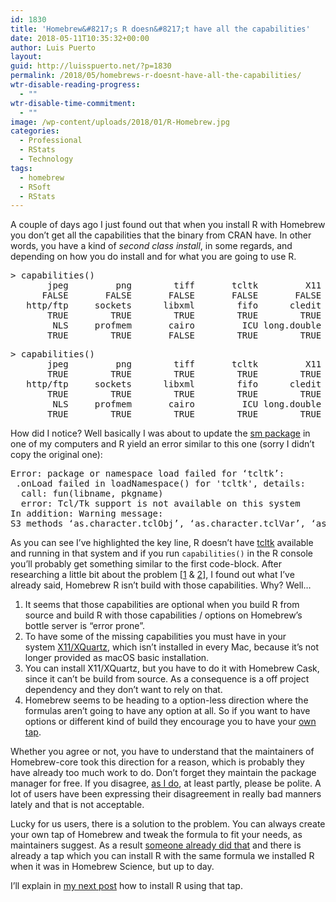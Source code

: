 ```yaml
---
id: 1830
title: 'Homebrew&#8217;s R doesn&#8217;t have all the capabilities'
date: 2018-05-11T10:35:32+00:00
author: Luis Puerto
layout: 
guid: http://luisspuerto.net/?p=1830
permalink: /2018/05/homebrews-r-doesnt-have-all-the-capabilities/
wtr-disable-reading-progress:
  - ""
wtr-disable-time-commitment:
  - ""
image: /wp-content/uploads/2018/01/R-Homebrew.jpg
categories:
  - Professional
  - RStats
  - Technology
tags:
  - homebrew
  - RSoft
  - RStats
---
```

A couple of days ago I just found out that when you install R with Homebrew you don&#8217;t get all the capabilities that the binary from CRAN have. In other words, you have a kind of _second class install_, in some regards, and depending on how you do install and for what you are going to use R.

<pre class="lang:r decode:true" title="Capabilities on R Homebrew:">&gt; capabilities()
       jpeg         png        tiff       tcltk         X11        aqua
      FALSE       FALSE       FALSE       FALSE       FALSE        TRUE
   http/ftp     sockets      libxml        fifo      cledit       iconv
       TRUE        TRUE        TRUE        TRUE        TRUE        TRUE
        NLS     profmem       cairo         ICU long.double     libcurl
       TRUE        TRUE       FALSE        TRUE        TRUE        TRUE</pre>

<pre class="lang:r decode:true" title="Capabilities on R CRAN">&gt; capabilities()
       jpeg         png        tiff       tcltk         X11        aqua    
       TRUE        TRUE        TRUE        TRUE        TRUE        TRUE
   http/ftp     sockets      libxml        fifo      cledit       iconv
       TRUE        TRUE        TRUE        TRUE        TRUE        TRUE
        NLS     profmem       cairo         ICU long.double     libcurl
       TRUE        TRUE        TRUE        TRUE        TRUE        TRUE</pre>

How did I notice? Well basically I was about to update the [sm package](https://cran.r-project.org/web/packages/sm/) in one of my computers and R yield an error similar to this one (sorry I didn&#8217;t copy the original one):

<pre class="wrap:true lang:r mark:4 decode:true" title="tcltk error">Error: package or namespace load failed for ‘tcltk’:
 .onLoad failed in loadNamespace() for 'tcltk', details:
  call: fun(libname, pkgname)
  error: Tcl/Tk support is not available on this system
In addition: Warning message:
S3 methods ‘as.character.tclObj’, ‘as.character.tclVar’, ‘as.double.tclObj’, ‘as.integer.tclObj’, ‘as.logical.tclObj’, ‘as.raw.tclObj’, ‘print.tclObj’, ‘[[.tclArray’, ‘[[&lt;-.tclArray’, ‘$.tclArray’, ‘$&lt;-.tclArray’, ‘names.tclArray’, ‘names&lt;-.tclArray’, ‘length.tclArray’, ‘length&lt;-.tclArray’, ‘tclObj.tclVar’, ‘tclObj&lt;-.tclVar’, ‘tclvalue.default’, ‘tclvalue.tclObj’, ‘tclvalue.tclVar’, ‘tclvalue&lt;-.default’, ‘tclvalue&lt;-.tclVar’, ‘close.tkProgressBar’ were declared in NAMESPACE but not found</pre>

As you can see I&#8217;ve highlighted the key line, R doesn&#8217;t have [tcltk](https://en.wikipedia.org/wiki/Tcl) available and running in that system and if you run `capabilities()` in the R console you&#8217;ll probably get something similar to the first code-block. After researching a little bit about the problem [[1](https://discourse.brew.sh/t/r-installs-on-high-sierra-without-tcl-tk-support/1190) & [2](https://discourse.brew.sh/t/r-bottle-options-graphics-capabilities/1785/10)], I found out what I&#8217;ve already said, Homebrew R isn&#8217;t build with those capabilities. Why? Well&#8230;

  1. It seems that those capabilities are optional when you build R from source and build R with those capabilities / options on Homebrew&#8217;s bottle server is &#8220;error prone&#8221;.
  2. To have some of the missing capabilities you must have in your system [X11/XQuartz](https://www.xquartz.org), which isn&#8217;t installed in every Mac, because it&#8217;s not longer provided as macOS basic installation.
  3. You can install X11/XQuartz, but you have to do it with Homebrew Cask, since it can&#8217;t be build from source. As a consequence is a off project dependency and they don&#8217;t want to rely on that.
  4. Homebrew seems to be heading to a option-less direction where the formulas aren&#8217;t going to have any option at all. So if you want to have options or different kind of build they encourage you to have your [own tap](https://docs.brew.sh/How-to-Create-and-Maintain-a-Tap.html).

Whether you agree or not, you have to understand that the maintainers of Homebrew-core took this direction for a reason, which is probably they have already too much work to do. Don&#8217;t forget they maintain the package manager for free. If you disagree, [as I do](https://discourse.brew.sh/t/r-bottle-options-graphics-capabilities/1785/9?u=luisspuerto), at least partly, please be polite. A lot of users have been expressing their disagreement in really bad manners lately and that is not acceptable.

Lucky for us users, there is a solution to the problem. You can always create your own tap of Homebrew and tweak the formula to fit your needs, as maintainers suggest. As a result [someone already did that](https://discourse.brew.sh/t/r-installs-on-high-sierra-without-tcl-tk-support/1190/16?u=luisspuerto) and there is already a tap which you can install R with the same formula we installed R when it was in Homebrew Science, but up to day.

I&#8217;ll explain in [my next post](https://wp.me/p8vFcV-tC) how to install R using that tap.

&nbsp;